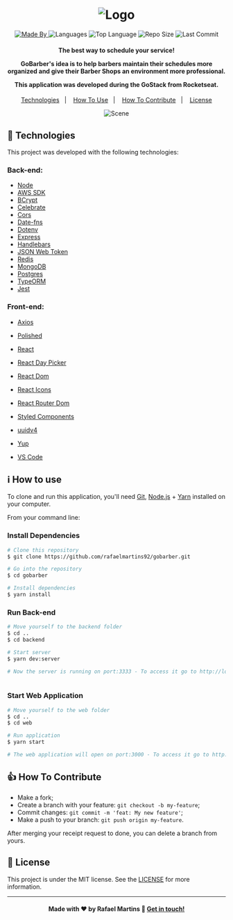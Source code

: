 <h1 align="center">
    <img alt="Logo" src="https://ik.imagekit.io/rafaelmartins/logo_2x_f32_h9iDR.png" />
    <br>
</h1>

<p align="center">
  <a href="https://www.linkedin.com/in/rafael-martins92/">
  <img alt="Made By" src="https://img.shields.io/static/v1?label=Made%20By&message=Rafael%20Martins&color=orange&style=for-the-badge">
	</a>
  
  <img alt="Languages" src="https://img.shields.io/github/languages/count/rafaelmartins92/gobarber?style=for-the-badge">
  
  <img alt="Top Language" src="https://img.shields.io/github/languages/top/rafaelmartins92/gobarber?style=for-the-badge">
  
  <img alt="Repo Size" src="https://img.shields.io/github/repo-size/rafaelmartins92/gobarber?style=for-the-badge">
  
  <img alt="Last Commit" src="https://img.shields.io/github/last-commit/rafaelmartins92/gobarber?style=for-the-badge">
</p>

<h4 align="center">
  <p>The best way to schedule your service!</p>

  <p>GoBarber's idea is to help barbers maintain their schedules more organized and give their Barber Shops an environment more professional.</p>

  <p>This application was developed during the GoStack from Rocketseat.</p>
</h4>


<p align="center">
  <a href="#rocket-technologies">Technologies</a>&nbsp;&nbsp;&nbsp;|&nbsp;&nbsp;&nbsp;
  <a href="#information_source-how-to-use">How To Use</a>&nbsp;&nbsp;&nbsp;|&nbsp;&nbsp;&nbsp;
  <a href="#thumbsup-how-to-contribute">How To Contribute</a>&nbsp;&nbsp;&nbsp;|&nbsp;&nbsp;&nbsp;
  <a href="#memo-license">License</a>
</p>

<p align="center">
  <img alt="Scene" src="https://ik.imagekit.io/rafaelmartins/portifolio-scene---gobarber_2x_bAvDHJWOJ.png">
  <!-- <img alt="Design" src="https://ik.imagekit.io/rafaelmartins/portfolio-ui-design---gobarber_2x_XaCNechD0.png"> -->
</p>

## :rocket: Technologies

This project was developed with the following technologies:

### Back-end:
-  [Node](https://nodejs.org/en/docs/)
-  [AWS SDK](https://www.npmjs.com/package/aws-sdk)
-  [BCrypt](https://www.npmjs.com/package/bcrypt)
-  [Celebrate](https://github.com/arb/celebrate)
-  [Cors](https://developer.mozilla.org/pt-BR/docs/Web/HTTP/Controle_Acesso_CORS)
-  [Date-fns](https://date-fns.org/)
-  [Dotenv](https://www.npmjs.com/package/dotenv)
-  [Express](https://expressjs.com/pt-br/)
-  [Handlebars](https://handlebarsjs.com/)
-  [JSON Web Token](https://jwt.io/)
-  [Redis](https://redis.io/)
-  [MongoDB](https://www.mongodb.com/)
-  [Postgres](https://www.npmjs.com/package/pg)
-  [TypeORM](https://typeorm.io/#/)
-  [Jest](https://jestjs.io/)

### Front-end:
-  [Axios](https://www.npmjs.com/package/axios)
-  [Polished](https://polished.js.org/)
-  [React](https://reactjs.org/docs/getting-started.html)
-  [React Day Picker](https://www.npmjs.com/package/react-day-picker)
-  [React Dom](https://www.npmjs.com/package/react-dom)
-  [React Icons](https://react-icons.github.io/react-icons/)
-  [React Router Dom](https://www.npmjs.com/package/react-router-dom)
-  [Styled Components](https://styled-components.com/)
-  [uuidv4](https://www.npmjs.com/package/uuidv4)
-  [Yup](https://github.com/jquense/yup)

-  [VS Code][vc]

## :information_source: How to use

To clone and run this application, you'll need [Git](https://git-scm.com), [Node.js][nodejs] + [Yarn][yarn] installed on your computer.

From your command line:

### Install Dependencies 

```bash
# Clone this repository
$ git clone https://github.com/rafaelmartins92/gobarber.git

# Go into the repository
$ cd gobarber

# Install dependencies
$ yarn install

```

### Run Back-end 

```bash
# Move yourself to the backend folder
$ cd ..
$ cd backend

# Start server
$ yarn dev:server

# Now the server is running on port:3333 - To access it go to http://localhost:3333 
 
```

### Start Web Application

```bash
# Move yourself to the web folder
$ cd ..
$ cd web

# Run application
$ yarn start

# The web application will open on port:3000 - To access it go to http://localhost:3000 
```

## :thumbsup: How To Contribute

-  Make a fork;
-  Create a branch with your feature: `git checkout -b my-feature`;
-  Commit changes: `git commit -m 'feat: My new feature'`;
-  Make a push to your branch: `git push origin my-feature`.

After merging your receipt request to done, you can delete a branch from yours.

## :memo: License
This project is under the MIT license. See the [LICENSE](https://github.com/rafaelmartins92/gobarber/blob/master/LICENSE) for more information.

---
<h4 align="center">
    Made with ♥ by Rafael Martins 👋 <a href="https://www.linkedin.com/in/rafael-martins92/" target="_blank">Get in touch!</a>
</h4>

[nodejs]: https://nodejs.org/
[yarn]: https://yarnpkg.com/
[vc]: https://code.visualstudio.com/
[vceditconfig]: https://marketplace.visualstudio.com/items?itemName=EditorConfig.EditorConfig
[vceslint]: https://marketplace.visualstudio.com/items?itemName=dbaeumer.vscode-eslint
